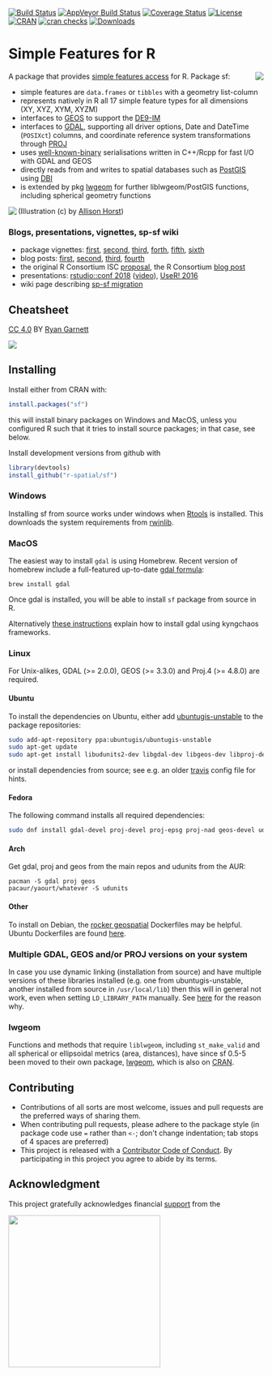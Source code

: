 [![Build Status](https://travis-ci.org/r-spatial/sf.png?branch=master)](https://travis-ci.org/r-spatial/sf)
[![AppVeyor Build Status](https://ci.appveyor.com/api/projects/status/github/r-spatial/sf?branch=master&svg=true)](https://ci.appveyor.com/project/edzerpebesma/sf)
[![Coverage Status](https://img.shields.io/codecov/c/github/r-spatial/sf/master.svg)](https://codecov.io/github/r-spatial/sf?branch=master)
[![License](http://img.shields.io/badge/license-GPL%20%28%3E=%202%29-brightgreen.svg?style=flat)](http://www.gnu.org/licenses/gpl-2.0.html)
[![CRAN](http://www.r-pkg.org/badges/version/sf)](https://cran.r-project.org/package=sf)
[![cran checks](https://cranchecks.info/badges/worst/sf)](https://cran.r-project.org/web/checks/check_results_sf.html)
[![Downloads](http://cranlogs.r-pkg.org/badges/sf?color=brightgreen)](http://www.r-pkg.org/pkg/sf)

# Simple Features for R

<a href="https://gist.github.com/edzer/f461a3a95570c4ab7edf3125c2f19d20"><img align="right" src="https://user-images.githubusercontent.com/520851/34887433-ce1d130e-f7c6-11e7-83fc-d60ad4fae6bd.gif" /></a>

A package that provides [simple features access](https://en.wikipedia.org/wiki/Simple_Features) for R. Package sf:

* simple features are `data.frames` or `tibbles` with a geometry list-column
* represents natively in R all 17 simple feature types for all dimensions (XY, XYZ, XYM, XYZM)
* interfaces to [GEOS](https://trac.osgeo.org/geos) to support the [DE9-IM](https://en.wikipedia.org/wiki/DE-9IM)
* interfaces to [GDAL](http://www.gdal.org/), supporting all driver options, Date and DateTime (`POSIXct`) columns, and coordinate reference system transformations through [PROJ](http://proj4.org/)
* uses [well-known-binary](https://en.wikipedia.org/wiki/Well-known_text#Well-known_binary) serialisations written in C++/Rcpp for fast I/O with GDAL and GEOS 
* directly reads from and writes to spatial databases such as [PostGIS](http://postgis.net/) using [DBI](https://cran.r-project.org/web/packages/DBI/index.html)
* is extended by pkg [lwgeom](https://github.com/r-spatial/lwgeom/) for further liblwgeom/PostGIS functions, including spherical geometry functions

<a href="https://gist.github.com/edzer/442d74a5775abcd5068cf3e73b23687b"><img align="left" src="https://user-images.githubusercontent.com/520851/50280460-e35c1880-044c-11e9-9ed7-cc46754e49db.jpg" /></a>

(Illustration (c) by <a href="https://twitter.com/allison_horst/status/1071456081308614656">Allison Horst</a>)

### Blogs, presentations, vignettes, sp-sf wiki

* package vignettes: [first](https://r-spatial.github.io/sf/articles/sf1.html), [second](https://r-spatial.github.io/sf/articles/sf2.html), [third](https://r-spatial.github.io/sf/articles/sf3.html), [forth](https://r-spatial.github.io/sf/articles/sf4.html), [fifth](https://r-spatial.github.io/sf/articles/sf5.html), [sixth](https://r-spatial.github.io/sf/articles/sf6.html)
* blog posts: [first](http://r-spatial.org/r/2016/02/15/simple-features-for-r.html), [second](http://r-spatial.org/r/2016/07/18/sf2.html), [third](http://r-spatial.org/r/2016/11/02/sfcran.html), [fourth](http://r-spatial.org/r/2017/01/12/newssf.html)
* the original R Consortium ISC [proposal](PROPOSAL.md), the R Consortium [blog post](https://www.r-consortium.org/blog/2017/01/03/simple-features-now-on-cran)
* presentations: [rstudio::conf 2018](https://edzer.github.io/rstudio_conf/#1) ([video](https://www.rstudio.com/resources/videos/tidy-spatial-data-analysis/)), [UseR! 2016](http://pebesma.staff.ifgi.de/pebesma_sfr.pdf)
* wiki page describing [sp-sf migration](https://github.com/r-spatial/sf/wiki/Migrating)

## Cheatsheet
[CC 4.0](https://creativecommons.org/licenses/by/4.0/) BY [Ryan Garnett](http://github.com/ryangarnett)  

<a href="https://github.com/rstudio/cheatsheets/blob/master/sf.pdf"><img src="https://raw.githubusercontent.com/rstudio/cheatsheets/master/pngs/sf.png" /></a>

## Installing

Install either from CRAN with:
```r
install.packages("sf")
```
this will install binary packages on Windows and MacOS, unless you configured R such that it tries to install source packages; in that case, see below.

Install development versions from github with
```r
library(devtools)
install_github("r-spatial/sf")
```

### Windows

Installing sf from source works under windows when [Rtools](https://cran.r-project.org/bin/windows/Rtools/) is installed. This downloads the system requirements from [rwinlib](https://github.com/rwinlib/). 

### MacOS

The easiest way to install `gdal` is using Homebrew. Recent version of homebrew include a full-featured up-to-date [gdal formula](https://github.com/Homebrew/homebrew-core/blob/master/Formula/gdal.rb):

```
brew install gdal
```

Once gdal is installed, you will be able to install `sf` package from source in R.

Alternatively [these instructions](https://stat.ethz.ch/pipermail/r-sig-mac/2017-June/012429.html) explain how to install gdal using kyngchaos frameworks.

### Linux

For Unix-alikes, GDAL (>= 2.0.0), GEOS (>= 3.3.0) and Proj.4 (>= 4.8.0) are required.

#### Ubuntu
To install the dependencies on Ubuntu, either add [ubuntugis-unstable](http://ppa.launchpad.net/ubuntugis/ubuntugis-unstable/ubuntu/) to the package repositories:
```sh
sudo add-apt-repository ppa:ubuntugis/ubuntugis-unstable
sudo apt-get update
sudo apt-get install libudunits2-dev libgdal-dev libgeos-dev libproj-dev 
```
or install dependencies from source; see e.g. an older [travis](https://github.com/r-spatial/sf/blob/593ee48b34001fe3b383ea73ea57063ecf690732/.travis.yml) config file for hints.

#### Fedora
The following command installs all required dependencies:
```sh
sudo dnf install gdal-devel proj-devel proj-epsg proj-nad geos-devel udunits2-devel
```

#### Arch

Get gdal, proj and geos from the main repos and udunits from the AUR:

```
pacman -S gdal proj geos
pacaur/yaourt/whatever -S udunits
```

#### Other
To install on Debian, the [rocker geospatial](https://github.com/rocker-org/geospatial) Dockerfiles may be helpful. Ubuntu Dockerfiles are found [here](https://github.com/r-spatial/sf/tree/master/inst/docker).

### Multiple GDAL, GEOS and/or PROJ versions on your system

In case you use dynamic linking (installation from source) and have multiple versions of these libraries installed (e.g. one from ubuntugis-unstable, another installed from source in `/usr/local/lib`) then this will in general not work, even when setting `LD_LIBRARY_PATH` manually. See [here](https://github.com/r-spatial/sf/issues/844) for the reason why. 

### lwgeom

Functions and methods that require `liblwgeom`, including `st_make_valid` and all spherical or ellipsoidal metrics (area, distances), have since sf 0.5-5 been moved to their own package, [lwgeom](https://github.com/r-spatial/lwgeom), which is also on [CRAN](https://cran.r-project.org/package=lwgeom).

## Contributing

* Contributions of all sorts are most welcome, issues and pull requests are the preferred ways of sharing them.
* When contributing pull requests, please adhere to the package style (in package code use `=` rather than `<-`; don't change indentation; tab stops of 4 spaces are preferred)
* This project is released with a [Contributor Code of Conduct](CONDUCT.md). By participating in this project you agree to abide by its terms.

## Acknowledgment

This project gratefully acknowledges financial [support](https://www.r-consortium.org/projects) from the

<a href="https://www.r-consortium.org/projects/awarded-projects">
<img src="http://pebesma.staff.ifgi.de/RConsortium_Horizontal_Pantone.png" width="300">
</a>


